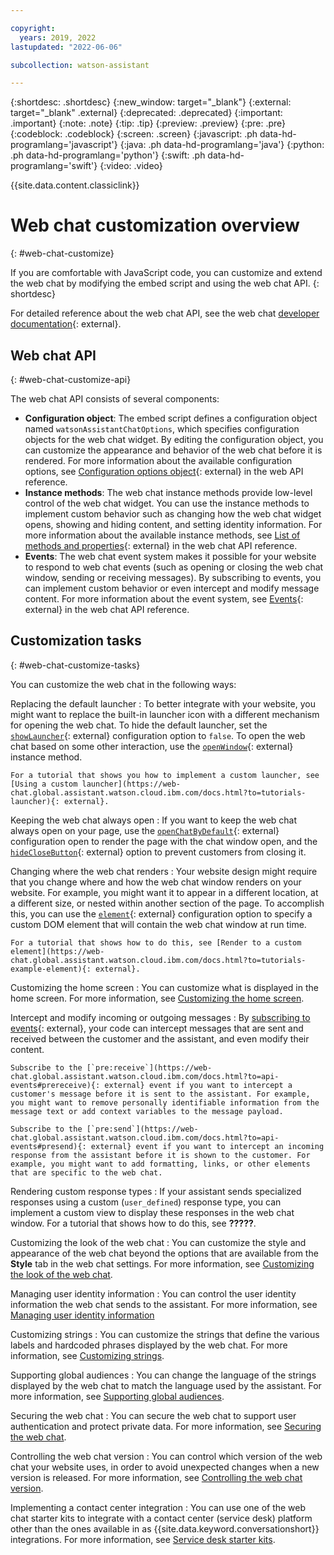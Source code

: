 ```yaml
---

copyright:
  years: 2019, 2022
lastupdated: "2022-06-06"

subcollection: watson-assistant

---
```


{:shortdesc: .shortdesc}
{:new_window: target="_blank"}
{:external: target="_blank" .external}
{:deprecated: .deprecated}
{:important: .important}
{:note: .note}
{:tip: .tip}
{:preview: .preview}
{:pre: .pre}
{:codeblock: .codeblock}
{:screen: .screen}
{:javascript: .ph data-hd-programlang='javascript'}
{:java: .ph data-hd-programlang='java'}
{:python: .ph data-hd-programlang='python'}
{:swift: .ph data-hd-programlang='swift'}
{:video: .video}

{{site.data.content.classiclink}}

# Web chat customization overview
{: #web-chat-customize}

If you are comfortable with JavaScript code, you can customize and extend the web chat by modifying the embed script and using the web chat API.
{: shortdesc}

For detailed reference about the web chat API, see the web chat [developer documentation](https://web-chat.global.assistant.watson.cloud.ibm.com/docs.html?to=){: external}.

## Web chat API
{: #web-chat-customize-api}

The web chat API consists of several components:

- **Configuration object**: The embed script defines a configuration object named `watsonAssistantChatOptions`, which specifies configuration objects for the web chat widget. By editing the configuration object, you can customize the appearance and behavior of the web chat before it is rendered. For more information about the available configuration options, see [Configuration options object](https://web-chat.global.assistant.watson.cloud.ibm.com/docs.html?to=api-configuration#configurationobject){: external} in the web API reference.
- **Instance methods**: The web chat instance methods provide low-level control of the web chat widget. You can use the instance methods to implement custom behavior such as changing how the web chat widget opens, showing and hiding content, and setting identity information. For more information about the available instance methods, see [List of methods and properties](https://web-chat.global.assistant.watson.cloud.ibm.com/docs.html?to=api-instance-methods#listofmethods){: external} in the web chat API reference.
- **Events**: The web chat event system makes it possible for your website to respond to web chat events (such as opening or closing the web chat window, sending or receiving messages). By subscribing to events, you can implement custom behavior or even intercept and modify message content. For more information about the event system, see [Events](https://web-chat.global.assistant.watson.cloud.ibm.com/docs.html?to=api-events){: external} in the web chat API reference.

## Customization tasks
{: #web-chat-customize-tasks}

You can customize the web chat in the following ways:

Replacing the default launcher
:   To better integrate with your website, you might want to replace the built-in launcher icon with a different mechanism for opening the web chat. To hide the default launcher, set the [`showLauncher`](https://web-chat.global.assistant.watson.cloud.ibm.com/docs.html?to=api-configuration#optionsshowLauncher){: external} configuration option to `false`. To open the web chat based on some other interaction, use the [`openWindow`](https://web-chat.global.assistant.watson.cloud.ibm.com/docs.html?to=api-instance-methods#openwindow){: external} instance method.

    For a tutorial that shows you how to implement a custom launcher, see [Using a custom launcher](https://web-chat.global.assistant.watson.cloud.ibm.com/docs.html?to=tutorials-launcher){: external}.

Keeping the web chat always open
:    If you want to keep the web chat always open on your page, use the [`openChatByDefault`](https://web-chat.global.assistant.watson.cloud.ibm.com/docs.html?to=api-configuration#optionsopenChatByDefault){: external} configuration open to render the page with the chat window open, and the [`hideCloseButton`](https://web-chat.global.assistant.watson.cloud.ibm.com/docs.html?to=api-configuration#optionshideCloseButton){: external} option to prevent customers from closing it.

Changing where the web chat renders
:   Your website design might require that you change where and how the web chat window renders on your website. For example, you might want it to appear in a different location, at a different size, or nested within another section of the page. To accomplish this, you can use the [`element`](https://web-chat.global.assistant.watson.cloud.ibm.com/docs.html?to=api-configuration#optionselement){: external} configuration option to specify a custom DOM element that will contain the web chat window at run time.

    For a tutorial that shows how to do this, see [Render to a custom element](https://web-chat.global.assistant.watson.cloud.ibm.com/docs.html?to=tutorials-example-element){: external}.

Customizing the home screen
:   You can customize what is displayed in the home screen. For more information, see [Customizing the home screen](/docs/watson-assistant?topic=watson-assistant-web-chat-customize-home-screen).

Intercept and modify incoming or outgoing messages
:   By [subscribing to events](https://web-chat.global.assistant.watson.cloud.ibm.com/docs.html?to=api-events#summary){: external}, your code can intercept messages that are sent and received between the customer and the assistant, and even modify their content.

    Subscribe to the [`pre:receive`](https://web-chat.global.assistant.watson.cloud.ibm.com/docs.html?to=api-events#prereceive){: external} event if you want to intercept a customer's message before it is sent to the assistant. For example, you might want to remove personally identifiable information from the message text or add context variables to the message payload.
    
    Subscribe to the [`pre:send`](https://web-chat.global.assistant.watson.cloud.ibm.com/docs.html?to=api-events#presend){: external} event if you want to intercept an incoming response from the assistant before it is shown to the customer. For example, you might want to add formatting, links, or other elements that are specific to the web chat.

Rendering custom response types
:   If your assistant sends specialized responses using a custom (`user_defined`) response type, you can implement a custom view to display these responses in the web chat window. For a tutorial that shows how to do this, see **?????**.

Customizing the look of the web chat
:   You can customize the style and appearance of the web chat beyond the options that are available from the **Style** tab in the web chat settings. For more information, see [Customizing the look of the web chat](/docs/watson-assistant?topic=watson-assistant-web-chat-customize-look).

Managing user identity information
:   You can control the user identity information the web chat sends to the assistant. For more information, see [Managing user identity information](/docs/watson-assistant?topic=watson-assistant-web-chat-customize-userid)

Customizing strings
:   You can customize the strings that define the various labels and hardcoded phrases displayed by the web chat. For more information, see [Customizing strings](/docs/watson-assistant?topic=watson-assistant-web-chat-customize-strings).

Supporting global audiences
:   You can change the language of the strings displayed by the web chat to match the language used by the assistant. For more information, see [Supporting global audiences](/docs/watson-assistant?topic=watson-assistant-web-chat-customize-global).

Securing the web chat
:   You can secure the web chat to support user authentication and protect private data. For more information, see [Securing the web chat](/docs/watson-assistant?topic=watson-assistant-web-chat-security).

Controlling the web chat version
:   You can control which version of the web chat your website uses, in order to avoid unexpected changes when a new version is released. For more information, see [Controlling the web chat version](/docs/watson-assistant?topic=watson-assistant-web-chat-customize-versions).

Implementing a contact center integration
:   You can use one of the web chat starter kits to integrate with a contact center (service desk) platform other than the ones available in as {{site.data.keyword.conversationshort}} integrations. For more information, see [Service desk starter kits](/docs/watson-assistant?topic=watson-assistant-web-chat-service-desk-starter-kits).

